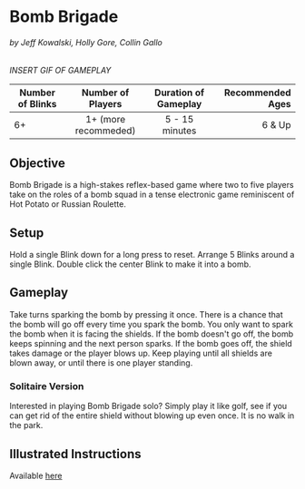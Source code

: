 # Bomb Brigade
###### by Jeff Kowalski, Holly Gore, Collin Gallo

_INSERT GIF OF GAMEPLAY_
  
| Number of Blinks | Number of Players | Duration of Gameplay | Recommended Ages |
|------------------|:-----------------:|:--------------------:|-----------------:|
| 6+               | 1+ (more recommeded)|  5 - 15 minutes      | 6 & Up           |

## Objective
Bomb Brigade is a high-stakes reflex-based game where two to five players take on the roles of a bomb squad in a tense electronic game reminiscent of Hot Potato or Russian Roulette. 

## Setup
Hold a single Blink down for a long press to reset. Arrange 5 Blinks around a single Blink. Double click the center Blink to make it into a bomb.

## Gameplay
Take turns sparking the bomb by pressing it once. There is a chance that the bomb will go off every time you spark the bomb. You only want to spark the bomb when it is facing the shields. If the bomb doesn't go off, the bomb keeps spinning and the next person sparks. If the bomb goes off, the shield takes damage or the player blows up. Keep playing until all shields are blown away, or until there is one player standing.

### Solitaire Version
Interested in playing Bomb Brigade solo? Simply play it like golf, see if you can get rid of the entire shield without blowing up even once. It is no walk in the park.

## Illustrated Instructions
Available [here](https://github.com/IdesOfJune/BombBrigade/blob/master/instructions.md)
